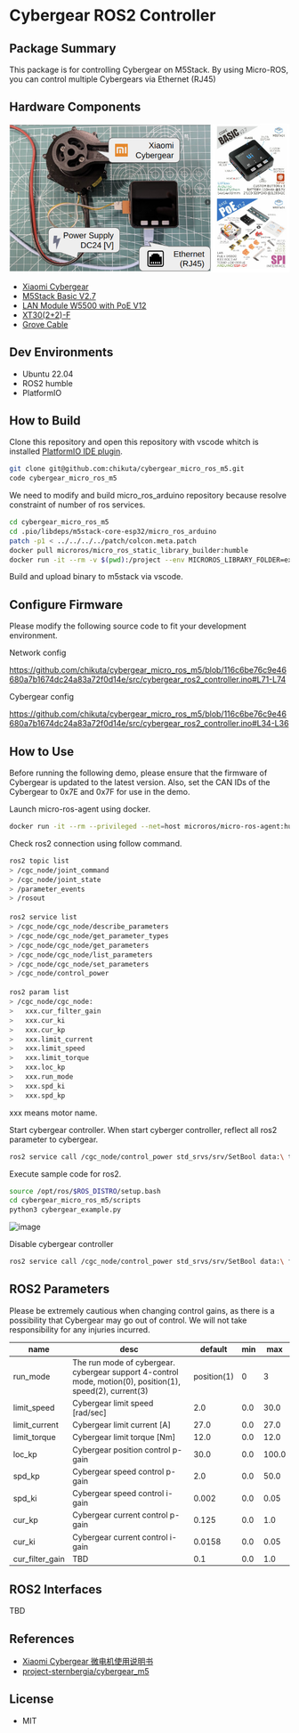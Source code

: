 # Cybergear ROS2 Controller

## Package Summary

This package is for controlling Cybergear on M5Stack. By using Micro-ROS, you can control multiple Cybergears via Ethernet (RJ45)

## Hardware Components

![image](docs/img/hw_connection.jpg)

* [Xiaomi Cybergear](https://www.mi.com/cyber-gear)
* [M5Stack Basic V2.7](https://shop.m5stack.com/collections/m5-controllers/products/esp32-basic-core-lot-development-kit-v2-7)
* [LAN Module W5500 with PoE V12](https://shop.m5stack.com/products/lan-module-w5500-with-poe-v12)
* [XT30(2+2)-F](https://www.china-amass.com/product/contain/1Yf5h7G4u1927079)
* [Grove Cable](https://www.seeedstudio.com/Grove-Universal-4-Pin-Buckled-20cm-Cable-5-PCs-pack.html)

## Dev Environments

* Ubuntu 22.04
* ROS2 humble
* PlatformIO

## How to Build

Clone this repository and open this repository with vscode whitch is installed [PlatformIO IDE plugin](https://marketplace.visualstudio.com/items?itemName=platformio.platformio-ide).

```bash
git clone git@github.com:chikuta/cybergear_micro_ros_m5.git
code cybergear_micro_ros_m5
```

We need to modify and build micro_ros_arduino repository because resolve constraint of number of ros services.

```bash
cd cybergear_micro_ros_m5
cd .pio/libdeps/m5stack-core-esp32/micro_ros_arduino
patch -p1 < ../../../../patch/colcon.meta.patch
docker pull microros/micro_ros_static_library_builder:humble
docker run -it --rm -v $(pwd):/project --env MICROROS_LIBRARY_FOLDER=extras microros/micro_ros_static_library_builder:humble -p esp32
```

Build and upload binary to m5stack via vscode.

## Configure Firmware

Please modify the following source code to fit your development environment.

Network config

https://github.com/chikuta/cybergear_micro_ros_m5/blob/116c6be76c9e46680a7b1674dc24a83a72f0d14e/src/cybergear_ros2_controller.ino#L71-L74

Cybergear config

https://github.com/chikuta/cybergear_micro_ros_m5/blob/116c6be76c9e46680a7b1674dc24a83a72f0d14e/src/cybergear_ros2_controller.ino#L34-L36


## How to Use

Before running the following demo, please ensure that the firmware of Cybergear is updated to the latest version.
Also, set the CAN IDs of the Cybergear to 0x7E and 0x7F for use in the demo.

Launch micro-ros-agent using docker.

```bash
docker run -it --rm --privileged --net=host microros/micro-ros-agent:humble udp4 --port 2000
```

Check ros2 connection using follow command.

```bash
ros2 topic list
> /cgc_node/joint_command
> /cgc_node/joint_state
> /parameter_events
> /rosout

ros2 service list
> /cgc_node/cgc_node/describe_parameters
> /cgc_node/cgc_node/get_parameter_types
> /cgc_node/cgc_node/get_parameters
> /cgc_node/cgc_node/list_parameters
> /cgc_node/cgc_node/set_parameters
> /cgc_node/control_power

ros2 param list
> /cgc_node/cgc_node:
>   xxx.cur_filter_gain
>   xxx.cur_ki
>   xxx.cur_kp
>   xxx.limit_current
>   xxx.limit_speed
>   xxx.limit_torque
>   xxx.loc_kp
>   xxx.run_mode
>   xxx.spd_ki
>   xxx.spd_kp
```
xxx means motor name.

Start cybergear controller. When start cyberger controller, reflect all ros2 parameter to cybergear.

```bash
ros2 service call /cgc_node/control_power std_srvs/srv/SetBool data:\ true
```

Execute sample code for ros2.

```bash
source /opt/ros/$ROS_DISTRO/setup.bash
cd cybergear_micro_ros_m5/scripts
python3 cybergear_example.py
```

![image](docs/img/sin_wave_example.gif)


Disable cybergear controller

```bash
ros2 service call /cgc_node/control_power std_srvs/srv/SetBool data:\ false
```

## ROS2 Parameters

Please be extremely cautious when changing control gains, as there is a possibility that Cybergear may go out of control. We will not take responsibility for any injuries incurred.

| name            | desc                                                                                                      | default     | min | max   |
| --------------- | --------------------------------------------------------------------------------------------------------- | ----------- | --- | ----- |
| run_mode        | The run mode of cybergear. cybergear support 4-control mode, motion(0), position(1), speed(2), current(3) | position(1) | 0   | 3     |
| limit_speed     | Cybergear limit speed [rad/sec]                                                                           | 2.0         | 0.0 | 30.0  |
| limit_current   | Cybergear limit current [A]                                                                               | 27.0        | 0.0 | 27.0  |
| limit_torque    | Cybergear limit torque [Nm]                                                                               | 12.0        | 0.0 | 12.0  |
| loc_kp          | Cybergear position control p-gain                                                                         | 30.0        | 0.0 | 100.0 |
| spd_kp          | Cybergear speed control p-gain                                                                            | 2.0         | 0.0 | 50.0  |
| spd_ki          | Cybergear speed control i-gain                                                                            | 0.002       | 0.0 | 0.05  |
| cur_kp          | Cybergear current control p-gain                                                                          | 0.125       | 0.0 | 1.0   |
| cur_ki          | Cybergear current control i-gain                                                                          | 0.0158      | 0.0 | 0.05  |
| cur_filter_gain | TBD                                                                                                       | 0.1         | 0.0 | 1.0   |


## ROS2 Interfaces

TBD

## References

* [Xiaomi Cybergear 微电机使用说明书](https://web.vip.miui.com/page/info/mio/mio/detail?postId=40233100)
* [project-sternbergia/cybergear_m5](https://github.com/project-sternbergia/cybergear_m5)

## License

* MIT
